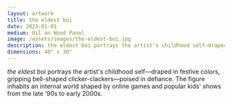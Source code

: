 ```yaml
---
layout: artwork
title: the eldest boi
date: 2023-01-01
medium: Oil on Wood Panel
image: /assets/images/the-eldest-boi.jpg
description: the eldest boi portrays the artist's childhood self—draped in festive colors, gripping bell-shaped clicker-clackers—poised in defiance. The figure inhabits an internal world shaped by online games and popular kids' shows from the late ’90s to early 2000s.
dimensions: 40" x 30"
---
```


*the eldest boi* portrays the artist's childhood self—draped in festive colors, gripping bell-shaped clicker-clackers—poised in defiance. The figure inhabits an internal world shaped by online games and popular kids' shows from the late ’90s to early 2000s.